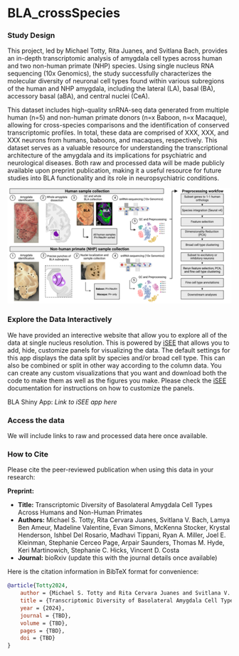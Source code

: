 # BLA_crossSpecies

### Study Design
This project, led by Michael Totty, Rita Juanes, and Svitlana Bach, provides an in-depth transcriptomic analysis of amygdala cell types across human and two non-human primate (NHP) species. Using single nucleus RNA sequencing (10x Genomics), the study successfully characterizes the molecular diversity of neuronal cell types found within various subregions of the human and NHP amygdala, including the lateral (LA), basal (BA), accessory basal (aBA), and central nuclei (CeA).

This dataset includes high-quality snRNA-seq data generated from multiple human (n=5) and non-human primate donors (n=x Baboon, n=x Macaque), allowing for cross-species comparisons and the identification of conserved transcriptomic profiles. In total, these data are comprised of XXX, XXX, and XXX neurons from humans, baboons, and macaques, respectively. This dataset serves as a valuable resource for understanding the transcriptional architecture of the amygdala and its implications for psychiatric and neurological diseases.
Both raw and processed data will be made publicly available upon preprint publication, making it a useful resource for future studies into BLA functionality and its role in neuropsychiatric conditions.

![BLA_sample_generation](./images/BLA_sample_generation.png)


### Explore the Data Interactively
We have provided an interective website that allow you to explore all of the data at single nucleus resolution. This is powered by [iSEE](https://bioconductor.org/packages/release/bioc/html/iSEE.html) that allows you to add, hide, customize panels for visualizing the data. The default settings for this app displays the data split by species and/or broad cell type. This can also be combined or split in other way according to the column data. You can create any custom visualizations that you want and download both the code to make them as well as the figures you make. Please check the [iSEE](https://bioconductor.org/packages/release/bioc/html/iSEE.html) documentation for instructions on how to customize the panels.

BLA Shiny App: *Link to iSEE app here*

### Access the data

We will include links to raw and processed data here once available.

### How to Cite
Please cite the peer-reviewed publication when using this data in your research:

**Preprint:**
- **Title:** Transcriptomic Diversity of Basolateral Amygdala Cell Types Across Humans and Non-Human Primates
- **Authors:** Michael S. Totty, Rita Cervara Juanes, Svitlana V. Bach, Lamya Ben Ameur, Madeline Valentine, Evan Simons, McKenna Stocker, Krystal Henderson, Ishbel Del Rosario, Madhavi Tippani, Ryan A. Miller, Joel E. Kleinman, Stephanie Cerceo Page, Arpair Saunders, Thomas M. Hyde, Keri Martinowich, Stephanie C. Hicks, Vincent D. Costa
- **Journal:** bioRxiv (update this with the journal details once available)

Here is the citation information in BibTeX format for convenience:

```bibtex
@article{Totty2024,
    author = {Michael S. Totty and Rita Cervara Juanes and Svitlana V. Bach and Lamya Ben Ameur and Madeline Valentine and Evan Simons and McKenna Stocker and Krystal Henderson and Ishbel Del Rosario and Madhavi Tippani and Ryan A. Miller and Joel E. Kleinman and Stephanie Cerceo Page and Arpair Saunders and Thomas M. Hyde and Keri Martinowich and Stephanie C. Hicks and Vincent D. Costa},
    title = {Transcriptomic Diversity of Basolateral Amygdala Cell Types Across Humans and Non-Human Primates},
    year = {2024},
    journal = {TBD},
    volume = {TBD},
    pages = {TBD},
    doi = {TBD}
}
